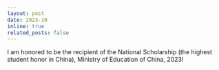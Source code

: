 ```yaml
---
layout: post
date: 2023-10
inline: true
related_posts: false
---
```


I am honored to be the recipient of the National Scholarship (the highest student honor in China), Ministry of Education of China, 2023!